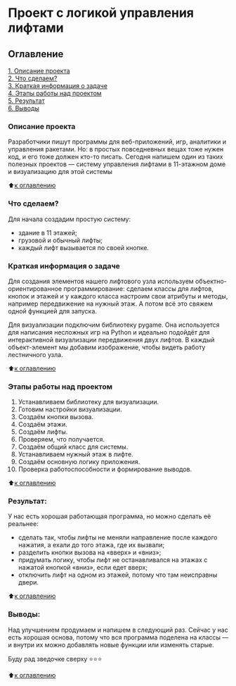 # Проект с логикой управления лифтами

## Оглавление  
<a id = '0'></a>
<a href ="#1">1. Описание проекта</a><br>
<a href ="#2">2. Что сделаем?</a><br>
<a href ="#3">3. Краткая информация о задаче</a><br>
<a href ="#4">4. Этапы работы над проектом</a><br>
<a href ="#5">5. Результат</a><br>
<a href ="#6">6. Выводы</a><br>

### Описание проекта    
<a id = '1'></a>
Разработчики пишут программы для веб-приложений, игр, аналитики и управления ракетами. Но: в простых повседневных вещах тоже нужен код, и его тоже должен кто-то писать. Сегодня напишем один из таких полезных проектов — систему управления лифтами в 11-этажном доме и визуализацию для этой системы

:arrow_up:<a href ="#0">к оглавлению</a>


### Что сделаем?    
<a id = '2'></a>
Для начала создадим простую систему:

- здание в 11 этажей;
- грузовой и обычный лифты;
- каждый лифт вызывается по своей кнопке.

### Краткая информация о задаче
<a id = '3'></a>
Для создания элементов нашего лифтового узла используем объектно-ориентированное программирование: сделаем классы для лифтов, кнопок и этажей и у каждого класса настроим свои атрибуты и методы, например передвижение на нужный этаж. А потом всё это свяжем одной функцией для запуска.

Для визуализации подключим библиотеку pygame. Она используется для написания несложных игр на Python и идеально подойдёт для интерактивной визуализации передвижения двух лифтов. В каждый объект-элемент мы добавим изображение, чтобы видеть работу лестничного узла.

:arrow_up:<a href ="#0">к оглавлению</a>


### Этапы работы над проектом  
<a id = '4'></a>
1. Устанавливаем библиотеку для визуализации.
2. Готовим настройки визуализации.
3. Создаём кнопки вызова.
4. Создаём этажи.
5. Создаём лифты.
6. Проверяем, что получается.
7. Создаём общий класс для системы.
8. Устанавливаем нужный этаж в лифте.
9. Создаём основную логику приложения.
10. Проверка работоспособности и формирование выводов.

:arrow_up:<a href ="#0">к оглавлению</a>


### Результат:  
<a id = '5'></a>
У нас есть хорошая работающая программа, но можно сделать её реальнее:

- сделать так, чтобы лифты не меняли направление после каждого нажатия, а ехали до того этажа, где их вызвали;
- разделить кнопки вызова на «вверх» и «вниз»;
- придумать логику, чтобы лифт не останавливался на этажах с нажатой кнопкой «вниз», если едет вверх;
- отключить лифт на одном из этажей, потому что там неисправны двери.

:arrow_up:<a href ="#0">к оглавлению</a>


### Выводы:  
<a id = '6'></a>
Над улучшением продумаем и напишем в следующий раз. Сейчас у нас есть хорошая основа, потому что вся программа поделена на классы — и внутри их можно добавлять новые функции или изменять старые.

Буду рад зведочке сверху ⭐️⭐️⭐️

:arrow_up:<a href ="#0">к оглавлению</a>
